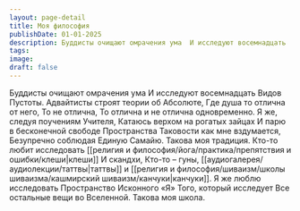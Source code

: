 ```yaml
---
layout: page-detail
title: Моя философия
publishDate: 01-01-2025
description: Буддисты очищают омрачения ума  И исследуют восемнадцать  Видов Пустоты.  Адвайтисты строят теории об Абсолюте,  Где душа то отлична от него,  То не отлична,  То отлична и не отлична одновременно...
tags:
image:
draft: false
---
```

Буддисты очищают омрачения ума  И исследуют восемнадцать  Видов Пустоты.  Адвайтисты строят теории об Абсолюте,  Где душа то отлична от него,  То не отлична,  То отлична и не отлична одновременно.  Я же, следуя поучениям Учителя,  Катаюсь верхом на рогатых зайцах  И парю в бесконечной свободе  Пространства Таковости как мне вздумается,  Безупречно соблюдая Единую Самайю.  Такова моя традиция.  Кто-то любит исследовать [[религия и философия/йога/практика/препятствия и ошибки/клеши|клеши]]  И скандхи,  Кто-то – гуны, [[аудиогалерея/аудиолекции/таттвы|таттвы]] и [[религия и философия/шиваизм/школы шиваизма/кашмирский шиваизм/канчуки|канчуки]].  Я же люблю исследовать  Пространство Исконного «Я»  Того, который исследует  Все остальные вещи во Вселенной.  Такова моя школа. 
  
